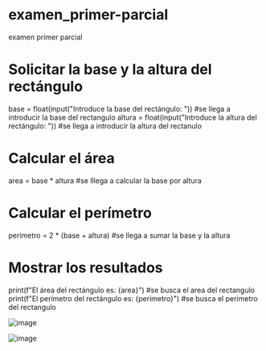 # examen_primer-parcial
examen primer parcial 

# Solicitar la base y la altura del rectángulo
base = float(input("Introduce la base del rectángulo: ")) #se llega a introducir la base del rectangulo
altura = float(input("Introduce la altura del rectángulo: ")) #se llega a introducir la altura del rectanulo 

# Calcular el área 
area = base * altura #se lllega a calcular la base por altura 

# Calcular el perímetro
perimetro = 2 * (base + altura) #se llega a sumar la base y la altura 

# Mostrar los resultados
print(f"El área del rectángulo es: {area}") #se busca el area del rectangulo 
print(f"El perímetro del rectángulo es: {perimetro}") #se busca el perimetro del rectangulo 

![image](https://github.com/user-attachments/assets/d4d002d2-a3d1-450b-beb6-12de43875b9e) 

![image](https://github.com/user-attachments/assets/a371758c-fc9c-494b-8ca2-4b34fab92f29)

